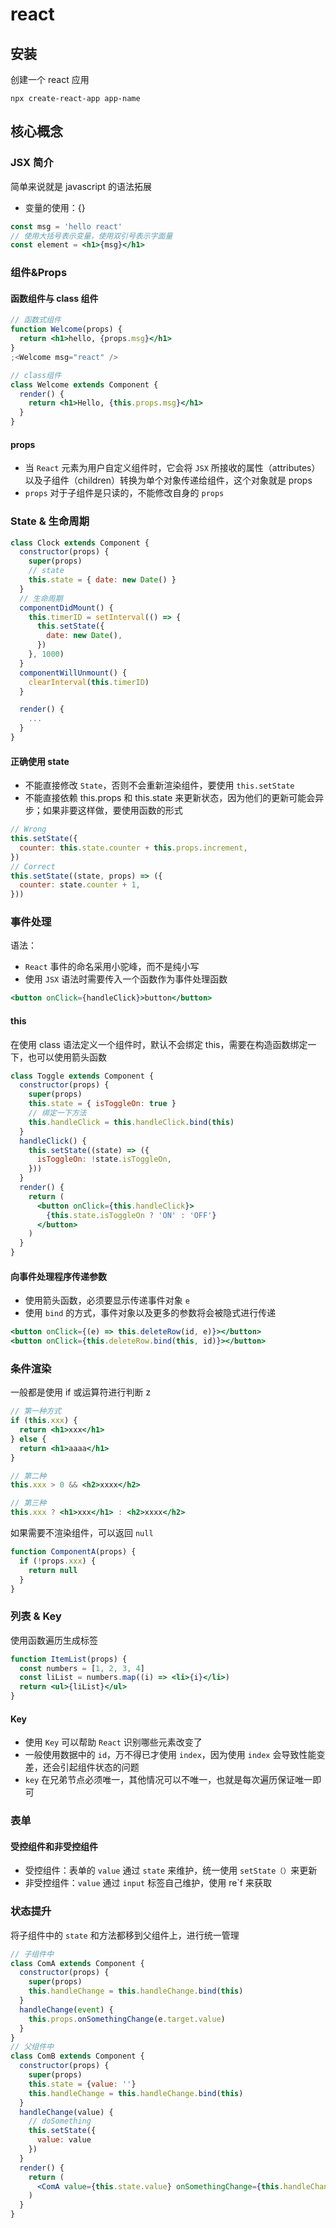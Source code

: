 # react

## 安装

创建一个 react 应用

`npx create-react-app app-name`

## 核心概念

### JSX 简介

简单来说就是 javascript 的语法拓展

- 变量的使用：{}

```jsx
const msg = 'hello react'
// 使用大括号表示变量，使用双引号表示字面量
const element = <h1>{msg}</h1>
```

### 组件&Props

#### 函数组件与 class 组件

```jsx
// 函数式组件
function Welcome(props) {
  return <h1>hello, {props.msg}</h1>
}
;<Welcome msg="react" />

// class组件
class Welcome extends Component {
  render() {
    return <h1>Hello, {this.props.msg}</h1>
  }
}
```

#### props

- 当 `React` 元素为用户自定义组件时，它会将 `JSX` 所接收的属性（attributes）以及子组件（children）转换为单个对象传递给组件，这个对象就是 props
- `props` 对于子组件是只读的，不能修改自身的 `props`

### State & 生命周期

```jsx
class Clock extends Component {
  constructor(props) {
    super(props)
    // state
    this.state = { date: new Date() }
  }
  // 生命周期
  componentDidMount() {
    this.timerID = setInterval(() => {
      this.setState({
        date: new Date(),
      })
    }, 1000)
  }
  componentWillUnmount() {
    clearInterval(this.timerID)
  }

  render() {
    ...
  }
}
```

#### 正确使用 state

- 不能直接修改 `State`，否则不会重新渲染组件，要使用 `this.setState`
- 不能直接依赖 this.props 和 this.state 来更新状态，因为他们的更新可能会异步；如果非要这样做，要使用函数的形式

```jsx
// Wrong
this.setState({
  counter: this.state.counter + this.props.increment,
})
// Correct
this.setState((state, props) => ({
  counter: state.counter + 1,
}))
```

### 事件处理

语法：

- `React` 事件的命名采用小驼峰，而不是纯小写
- 使用 `JSX` 语法时需要传入一个函数作为事件处理函数

```jsx
<button onClick={handleClick}>button</button>
```

#### this

在使用 class 语法定义一个组件时，默认不会绑定 this，需要在构造函数绑定一下，也可以使用箭头函数

```jsx
class Toggle extends Component {
  constructor(props) {
    super(props)
    this.state = { isToggleOn: true }
    // 绑定一下方法
    this.handleClick = this.handleClick.bind(this)
  }
  handleClick() {
    this.setState((state) => ({
      isToggleOn: !state.isToggleOn,
    }))
  }
  render() {
    return (
      <button onClick={this.handleClick}>
        {this.state.isToggleOn ? 'ON' : 'OFF'}
      </button>
    )
  }
}
```

#### 向事件处理程序传递参数

- 使用箭头函数，必须要显示传递事件对象 `e`
- 使用 `bind` 的方式，事件对象以及更多的参数将会被隐式进行传递

```jsx
<button onClick={(e) => this.deleteRow(id, e)}></button>
<button onClick={this.deleteRow.bind(this, id)}></button>
```

### 条件渲染

一般都是使用 if 或运算符进行判断 z

```jsx
// 第一种方式
if (this.xxx) {
  return <h1>xxx</h1>
} else {
  return <h1>aaaa</h1>
}

// 第二种
this.xxx > 0 && <h2>xxxx</h2>

// 第三种
this.xxx ? <h1>xxx</h1> : <h2>xxxx</h2>
```

如果需要不渲染组件，可以返回 `null`

```jsx
function ComponentA(props) {
  if (!props.xxx) {
    return null
  }
}
```

### 列表 & Key

使用函数遍历生成标签

```jsx
function ItemList(props) {
  const numbers = [1, 2, 3, 4]
  const liList = numbers.map((i) => <li>{i}</li>)
  return <ul>{liList}</ul>
}
```

#### Key

- 使用 `Key` 可以帮助 `React` 识别哪些元素改变了
- 一般使用数据中的 `id`，万不得已才使用 `index`，因为使用 `index` 会导致性能变差，还会引起组件状态的问题
- `key` 在兄弟节点必须唯一，其他情况可以不唯一，也就是每次遍历保证唯一即可

### 表单

#### 受控组件和非受控组件

- 受控组件：表单的 `value` 通过 `state` 来维护，统一使用 `setState（）`来更新
- 非受控组件：`value` 通过 `input` 标签自己维护，使用 re`f 来获取

### 状态提升

将子组件中的 `state` 和方法都移到父组件上，进行统一管理

```jsx
// 子组件中
class ComA extends Component {
  constructor(props) {
    super(props)
    this.handleChange = this.handleChange.bind(this)
  }
  handleChange(event) {
    this.props.onSomethingChange(e.target.value)
  }
}
// 父组件中
class ComB extends Component {
  constructor(props) {
    super(props)
    this.state = {value: ''}
    this.handleChange = this.handleChange.bind(this)
  }
  handleChange(value) {
    // doSomething
    this.setState({
      value: value
    })
  }
  render() {
    return (
      <ComA value={this.state.value} onSomethingChange={this.handleChange}>
    )
  }
}
```